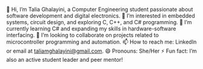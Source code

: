 👋 Hi, I’m Talia Ghalayini, a Computer Engineering student passionate about software development and digital electronics.
👀 I’m interested in embedded systems, circuit design, and exploring C, C++, and C# programming.
🌱 I’m currently learning C# and expanding my skills in hardware-software interfacing.
💞️ I’m looking to collaborate on projects related to microcontroller programming and automation.
📫 How to reach me: LinkedIn or email at taliamghalayini@gmail.com.
😄 Pronouns: She/Her
⚡ Fun fact: I’m also an active student leader and peer mentor!


